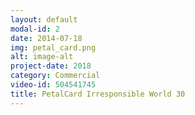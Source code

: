 ```yaml
---
layout: default
modal-id: 2
date: 2014-07-18
img: petal_card.png
alt: image-alt
project-date: 2018
category: Commercial
video-id: 504541745
title: PetalCard Irresponsible World 30 
---
```

